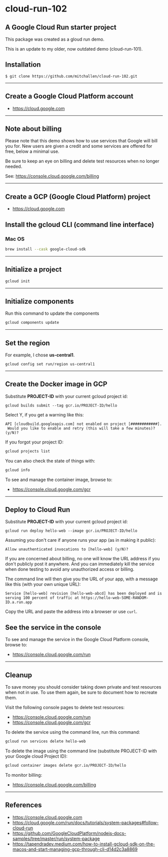 cloud-run-102
==
A Google Cloud Run starter project
--

This package was created as a gloud run demo.

This is an update to my older, now outdated demo (cloud-run-101).

## Installation

    $ git clone https://github.com/mitchallen/cloud-run-102.git
  
* * *

## Create a Google Cloud Platform account

* https://cloud.google.com

* * *

## Note about billing

Please note that this demo shows how to use services that Google will bill you for.  New users are given a credit and some services are offered for free, below a minimal use.

Be sure to keep an eye on billing and delete test resources when no longer needed.

See: https://console.cloud.google.com/billing

* * *

## Create a GCP (Google Cloud Platform) project

* https://cloud.google.com

## Install the gcloud CLI (command line interface)

### Mac OS

```sh
brew install --cask google-cloud-sdk
```

* * *

## Initialize a project

```sh
gcloud init
```

* * *

## Initialize components

Run this command to update the components

```sh
gcloud components update
```

* * *

## Set the region

For example, I chose __us-central1__.

```
gcloud config set run/region us-central1
```

* * *

## Create the Docker image in GCP

Substitute __PROJECT-ID__ with your current gcloud project id:

```
gcloud builds submit --tag gcr.io/PROJECT-ID/hello
```

Select Y, if you get a warning like this:

```
API [cloudbuild.googleapis.com] not enabled on project [############].
 Would you like to enable and retry (this will take a few minutes)? 
(y/N)?
```

If you forgot your project ID:

```sh
gcloud projects list
```

You can also check the state of things with:

```sh
gcloud info
```

To see and manage the container image, browse to:

* https://console.cloud.google.com/gcr

* * *

## Deploy to Cloud Run

Substitute __PROJECT-ID__ with your current gcloud project id:

```
gcloud run deploy hello-web --image gcr.io/PROJECT-ID/hello
```

Assuming you don't care if anyone runs your app (as in making it public):

```
Allow unauthenticated invocations to [hello-web] (y/N)?
```

If you are concerned about billing, no one will know the URL address if you don't publicly post it anywhere.  And you can immediately kill the service when done testing to avoid any unauthorized access or billing.

The command line will then give you the URL of your app, with a message like this (with your own unique URL):

```
Service [hello-web] revision [hello-web-abcd] has been deployed and is serving 100 percent of traffic at https://hello-web-SOME-RANDOM-ID.a.run.app
```

Copy the URL and paste the address into a browser or use `curl`.

## See the service in the console

To see and manage the service in the Google Cloud Platform console, browse to:

* https://console.cloud.google.com/run

* * *

## Cleanup

To save money you should consider taking down private and test resources when not in use.  To use them again, be sure to document how to recreate them.

Visit the following console pages to delete test resources:

* https://console.cloud.google.com/run
* https://console.cloud.google.com/gcr

To delete the service using the command line, run this command:

```sh
gcloud run services delete hello-web
```

To delete the image using the command line (substitute PROJECT-ID with your Google cloud Project ID):

```sh
gcloud container images delete gcr.io/PROJECT-ID/hello
```

To monitor billing:

* https://console.cloud.google.com/billing

* * * 

## References

* https://console.cloud.google.com
* https://cloud.google.com/run/docs/tutorials/system-packages#follow-cloud-run
* https://github.com/GoogleCloudPlatform/nodejs-docs-samples/tree/master/run/system-package
* https://tapendradev.medium.com/how-to-install-gcloud-sdk-on-the-macos-and-start-managing-gcp-through-cli-d14d2c3a8869



